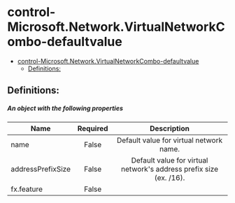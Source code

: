 <a name="control-microsoft-network-virtualnetworkcombo-defaultvalue"></a>
# control-Microsoft.Network.VirtualNetworkCombo-defaultvalue
* [control-Microsoft.Network.VirtualNetworkCombo-defaultvalue](#control-microsoft-network-virtualnetworkcombo-defaultvalue)
    * [Definitions:](#control-microsoft-network-virtualnetworkcombo-defaultvalue-definitions)

<a name="control-microsoft-network-virtualnetworkcombo-defaultvalue-definitions"></a>
## Definitions:
<a name="control-microsoft-network-virtualnetworkcombo-defaultvalue-definitions-an-object-with-the-following-properties"></a>
##### An object with the following properties
| Name | Required | Description
| ---|:--:|:--:|
|name|False|Default value for virtual network name.
|addressPrefixSize|False|Default value for virtual network's address prefix size (ex. /16).
|fx.feature|False|
